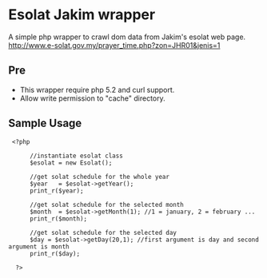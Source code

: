 # Esolat Jakim wrapper

A simple php wrapper to crawl dom data from Jakim's esolat web page. http://www.e-solat.gov.my/prayer_time.php?zon=JHR01&jenis=1

## Pre

* This wrapper require php 5.2 and curl support.
* Allow write permission to "cache" directory.

## Sample Usage
     <?php

          //instantiate esolat class
          $esolat = new Esolat();

          //get solat schedule for the whole year
          $year   = $esolat->getYear();
          print_r($year);

          //get solat schedule for the selected month
          $month  = $esolat->getMonth(1); //1 = january, 2 = february ...
          print_r($month);

          //get solat schedule for the selected day
          $day = $esolat->getDay(20,1); //first argument is day and second argument is month
          print_r($day);

      ?>